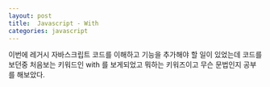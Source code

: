 ```yaml
---
layout: post
title:  Javascript - With
categories: javascript
---
```


이번에 레거시 자바스크립트 코드를 이해하고 기능을 추가해야 할 일이 있었는데 코드를 보던중 처음보는 키워드인 with 를 보게되었고 뭐하는 키워즈이고 무슨 문법인지 공부를 해보았다. 
